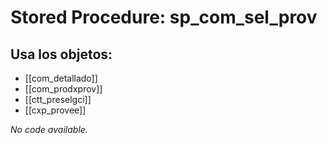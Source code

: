 # Stored Procedure: sp_com_sel_prov

## Usa los objetos:
- [[com_detallado]]
- [[com_prodxprov]]
- [[ctt_preselgci]]
- [[cxp_provee]]

*No code available.*
